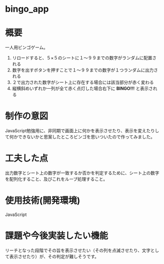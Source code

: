 # bingo_app

# 概要

一人用ビンゴゲーム。


1. リロードすると、５×５のシートに１〜９９までの数字がランダムに配置される
2. 数字を出すボタンを押すことで１〜９９までの数字が１つランダムに出力される
3. ２で出力された数字がシート上に存在する場合には該当部分が赤く変わる
4. 縦横斜めいずれか一列が全て赤く点灯した場合右下に **BINGO!!!** と表示される

# 制作の意図

JavaScript勉強用に、非同期で画面上に何かを表示させたり、表示を変えたりして何かできないかと思案したところビンゴを思いついたので作ってみました。

# 工夫した点

出力数字とシート上の数字が一致するか否かを判定するために、シート上の数字を配列化すること、及びこれをループ処理すること。

# 使用技術(開発環境)

JavaScript

# 課題や今後実装したい機能

リーチとなった段階でその旨を表示させたい（その列を点滅させたり、文字として表示させたり）が、その判定が難しそうです。







